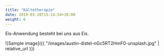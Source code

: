 ```yaml
---
title: "Kältetherapie"
date: 2019-03-28T15:14:54+10:00
weight: 6
---
```


Eis-Anwendung besteht bei uns aus Eis.

![Sample image]({{ "/images/austin-distel-nGc5RT2HmF0-unsplash.jpg" | relative_url }})
